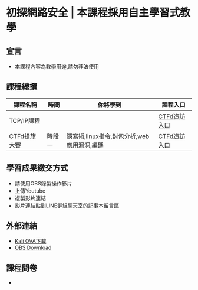 # 初探網路安全 | 本課程採用自主學習式教學
## 宣言
- 本課程內容為教學用途,請勿非法使用
## 課程總攬
|課程名稱|時間|你將學到|課程入口|
|--|--|--|--|
|TCP/IP課程|||[CTFd造訪入口]()|
|CTFd搶旗大賽|時段一|隱寫術,linux指令,封包分析,web應用漏洞,編碼|[CTFd造訪入口](https://github.com/shawnhuang125/CTFd)|

## 學習成果繳交方式
- 請使用OBS錄製操作影片
- 上傳Youtube
- 複製影片連結
- 影片連結貼到LINE群組聊天室的記事本留言區

## 外部連結
- [Kali OVA下載]()
- [OBS Download](https://obsproject.com/download)

## 課程問卷
- 
